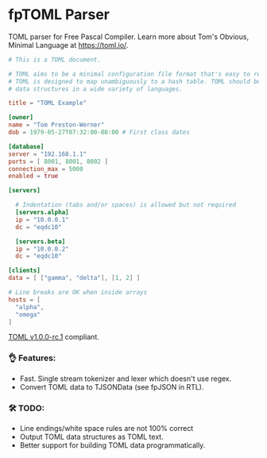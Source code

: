 # fpTOML Parser

TOML parser for Free Pascal Compiler. Learn more about Tom's Obvious, Minimal Language at https://toml.io/.

```toml
# This is a TOML document.

# TOML aims to be a minimal configuration file format that's easy to read due to obvious semantics. 
# TOML is designed to map unambiguously to a hash table. TOML should be easy to parse into 
# data structures in a wide variety of languages.

title = "TOML Example"

[owner]
name = "Tom Preston-Werner"
dob = 1979-05-27T07:32:00-08:00 # First class dates

[database]
server = "192.168.1.1"
ports = [ 8001, 8001, 8002 ]
connection_max = 5000
enabled = true

[servers]

  # Indentation (tabs and/or spaces) is allowed but not required
  [servers.alpha]
  ip = "10.0.0.1"
  dc = "eqdc10"

  [servers.beta]
  ip = "10.0.0.2"
  dc = "eqdc10"

[clients]
data = [ ["gamma", "delta"], [1, 2] ]

# Line breaks are OK when inside arrays
hosts = [
  "alpha",
  "omega"
]
```

[TOML v1.0.0-rc.1](https://toml.io/en/v1.0.0-rc.1) compliant.

### 👌 Features:

 - Fast. Single stream tokenizer and lexer which doesn't use regex.
 - Convert TOML data to TJSONData (see fpJSON in RTL).

### 🛠 TODO:

 - Line endings/white space rules are not 100% correct
 - Output TOML data structures as TOML text.
 - Better support for building TOML data programmatically. 
